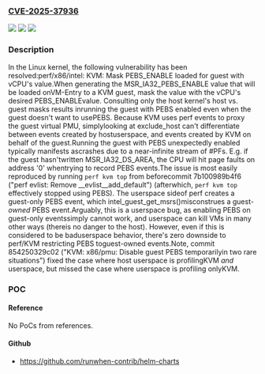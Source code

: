### [CVE-2025-37936](https://cve.mitre.org/cgi-bin/cvename.cgi?name=CVE-2025-37936)
![](https://img.shields.io/static/v1?label=Product&message=Linux&color=blue)
![](https://img.shields.io/static/v1?label=Version&message=c59a1f106f5cd4843c097069ff1bb2ad72103a67%3C%20160153cf9e4aa875ad086cc094ce34aac8e13d63%20&color=brighgreen)
![](https://img.shields.io/static/v1?label=Vulnerability&message=n%2Fa&color=brighgreen)

### Description

In the Linux kernel, the following vulnerability has been resolved:perf/x86/intel: KVM: Mask PEBS_ENABLE loaded for guest with vCPU's value.When generating the MSR_IA32_PEBS_ENABLE value that will be loaded onVM-Entry to a KVM guest, mask the value with the vCPU's desired PEBS_ENABLEvalue.  Consulting only the host kernel's host vs. guest masks results inrunning the guest with PEBS enabled even when the guest doesn't want to usePEBS.  Because KVM uses perf events to proxy the guest virtual PMU, simplylooking at exclude_host can't differentiate between events created by hostuserspace, and events created by KVM on behalf of the guest.Running the guest with PEBS unexpectedly enabled typically manifests ascrashes due to a near-infinite stream of #PFs.  E.g. if the guest hasn'twritten MSR_IA32_DS_AREA, the CPU will hit page faults on address '0' whentrying to record PEBS events.The issue is most easily reproduced by running `perf kvm top` from beforecommit 7b100989b4f6 ("perf evlist: Remove __evlist__add_default") (afterwhich, `perf kvm top` effectively stopped using PEBS).	The userspace sideof perf creates a guest-only PEBS event, which intel_guest_get_msrs()misconstrues a guest-*owned* PEBS event.Arguably, this is a userspace bug, as enabling PEBS on guest-only eventssimply cannot work, and userspace can kill VMs in many other ways (thereis no danger to the host).  However, even if this is considered to be baduserspace behavior, there's zero downside to perf/KVM restricting PEBS toguest-owned events.Note, commit 854250329c02 ("KVM: x86/pmu: Disable guest PEBS temporarilyin two rare situations") fixed the case where host userspace is profilingKVM *and* userspace, but missed the case where userspace is profiling onlyKVM.

### POC

#### Reference
No PoCs from references.

#### Github
- https://github.com/runwhen-contrib/helm-charts

